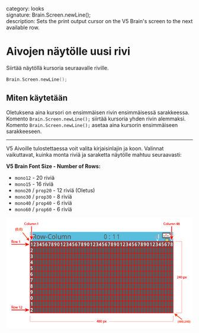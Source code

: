 category: looks  
signature: Brain.Screen.newLine();  
description: Sets the print output cursor on the V5 Brain's screen to the next available row.  

# Aivojen näytölle uusi rivi

Siirtää näytöllä kursoria seuraavalle riville.

```cpp
Brain.Screen.newLine();
```

## Miten käytetään

Oletuksena aina kursori on ensimmäisen rivin ensimmäisessä sarakkeessa. Komento `Brain.Screen.newLine();` siirtää kursoria yhden rivin alemmaksi. Komento `Brain.Screen.newLine();` asetaa aina kursorin ensimmäiseen sarakkeeseen.

---

V5 Aivoille tulostettaessa voit valita kirjaisinlajin ja koon. Valinnat vaikuttavat, kuinka monta riviä ja saraketta näytölle mahtuu seuraavasti:


**V5 Brain Font Size - Number of Rows:**

* `mono12` - 20 riviä
* `mono15` - 16 riviä
* `mono20` / `prop20` - 12 riviä (Oletus)
* `mono30` / `prop30` - 8 riviä
* `mono40` / `prop40`  - 6 riviä
* `mono60` / `prop60`  - 6 riviä

![brain_screen_info](v5_row_column_brain.jpg)

<advanced>
</advanced>